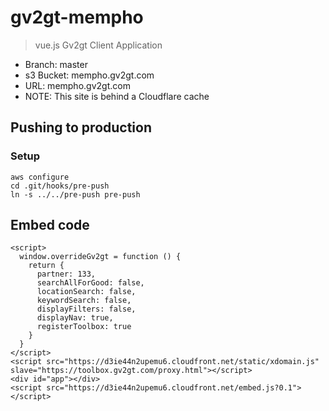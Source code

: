 # gv2gt-mempho

> vue.js Gv2gt Client Application

* Branch: master
* s3 Bucket: mempho.gv2gt.com
* URL: mempho.gv2gt.com
* NOTE: This site is behind a Cloudflare cache

## Pushing to production

### Setup
```
aws configure
cd .git/hooks/pre-push
ln -s ../../pre-push pre-push
```

## Embed code

```
<script>
  window.overrideGv2gt = function () {
    return {
      partner: 133,
      searchAllForGood: false,
      locationSearch: false,
      keywordSearch: false,
      displayFilters: false,
      displayNav: true,
      registerToolbox: true
    }
  }
</script> 
<script src="https://d3ie44n2upemu6.cloudfront.net/static/xdomain.js" slave="https://toolbox.gv2gt.com/proxy.html"></script>
<div id="app"></div>
<script src="https://d3ie44n2upemu6.cloudfront.net/embed.js?0.1"></script>
```


